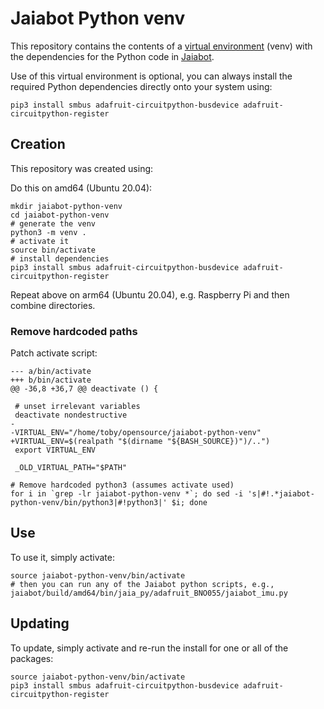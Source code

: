 # Jaiabot Python venv

This repository contains the contents of a [virtual environment](https://docs.python.org/3/library/venv.html) (venv) with the dependencies for the Python code in [Jaiabot](https://github.com/jaiarobotics/jaiabot/).

Use of this virtual environment is optional, you can always install the required Python dependencies directly onto your system using:

```
pip3 install smbus adafruit-circuitpython-busdevice adafruit-circuitpython-register
```

## Creation
This repository was created using:

Do this on amd64 (Ubuntu 20.04):
```
mkdir jaiabot-python-venv
cd jaiabot-python-venv
# generate the venv
python3 -m venv .
# activate it
source bin/activate
# install dependencies
pip3 install smbus adafruit-circuitpython-busdevice adafruit-circuitpython-register
```

Repeat above on arm64 (Ubuntu 20.04), e.g. Raspberry Pi and then combine directories.

### Remove hardcoded paths

Patch activate script:

```
--- a/bin/activate
+++ b/bin/activate
@@ -36,8 +36,7 @@ deactivate () {
 
 # unset irrelevant variables
 deactivate nondestructive
-
-VIRTUAL_ENV="/home/toby/opensource/jaiabot-python-venv"
+VIRTUAL_ENV=$(realpath "$(dirname "${BASH_SOURCE})")/..")
 export VIRTUAL_ENV
 
 _OLD_VIRTUAL_PATH="$PATH"
```

```
# Remove hardcoded python3 (assumes activate used)
for i in `grep -lr jaiabot-python-venv *`; do sed -i 's|#!.*jaiabot-python-venv/bin/python3|#!python3|' $i; done
```

## Use
To use it, simply activate:

```
source jaiabot-python-venv/bin/activate
# then you can run any of the Jaiabot python scripts, e.g.,
jaiabot/build/amd64/bin/jaia_py/adafruit_BNO055/jaiabot_imu.py
```

## Updating

To update, simply activate and re-run the install for one or all of the packages:

```
source jaiabot-python-venv/bin/activate
pip3 install smbus adafruit-circuitpython-busdevice adafruit-circuitpython-register
```